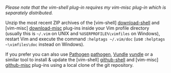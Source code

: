 *Please note that the vim-shell plug-in requires my vim-misc plug-in which is separately distributed.*

Unzip the most recent ZIP archives of the [vim-shell] [download-shell] and [vim-misc] [download-misc] plug-ins inside your Vim profile directory (usually this is `~/.vim` on UNIX and `%USERPROFILE%\vimfiles` on Windows), restart Vim and execute the command `:helptags ~/.vim/doc` (use `:helptags ~\vimfiles\doc` instead on Windows).

If you prefer you can also use [Pathogen] [pathogen], [Vundle] [vundle] or a similar tool to install & update the [vim-shell] [github-shell] and [vim-misc] [github-misc] plug-ins using a local clone of the git repository.


[download-misc]: http://peterodding.com/code/vim/downloads/misc.zip
[download-shell]: http://peterodding.com/code/vim/downloads/shell.zip
[github-misc]: http://github.com/xolox/vim-misc
[github-shell]: http://github.com/xolox/vim-shell
[pathogen]: http://www.vim.org/scripts/script.php?script_id=2332
[vundle]: https://github.com/gmarik/vundle
